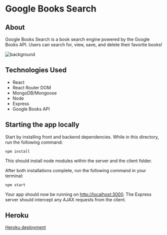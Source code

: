 # Google Books Search

## About 
Google Books Search is a book search engine powered by the Google Books API. Users can search for, view, save, and delete their favorite books! 

![background](https://user-images.githubusercontent.com/64518932/95009151-5c445880-0652-11eb-96c7-ec9cf44bb997.JPG)


## Technologies Used
+ React
+ React Router DOM
+ MongoDB/Mongoose
+ Node
+ Express
+ Google Books API

## Starting the app locally

Start by installing front and backend dependencies. While in this directory, run the following command:

```
npm install
```

This should install node modules within the server and the client folder.

After both installations complete, run the following command in your terminal:

```
npm start
```

Your app should now be running on <http://localhost:3000>. The Express server should intercept any AJAX requests from the client.

## Heroku

[Heroku deployment](https://secure-spire-88963.herokuapp.com/)

